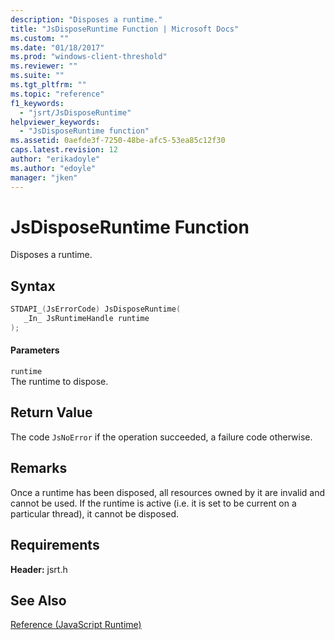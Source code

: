 ```yaml
---
description: "Disposes a runtime."
title: "JsDisposeRuntime Function | Microsoft Docs"
ms.custom: ""
ms.date: "01/18/2017"
ms.prod: "windows-client-threshold"
ms.reviewer: ""
ms.suite: ""
ms.tgt_pltfrm: ""
ms.topic: "reference"
f1_keywords: 
  - "jsrt/JsDisposeRuntime"
helpviewer_keywords: 
  - "JsDisposeRuntime function"
ms.assetid: 0aefde3f-7250-48be-afc5-53ea85c12f30
caps.latest.revision: 12
author: "erikadoyle"
ms.author: "edoyle"
manager: "jken"
---
```

# JsDisposeRuntime Function
Disposes a runtime.  
  
## Syntax  
  
```cpp  
STDAPI_(JsErrorCode) JsDisposeRuntime(  
   _In_ JsRuntimeHandle runtime  
);  
```  
  
#### Parameters  
 `runtime`  
 The runtime to dispose.  
  
## Return Value  
 The code `JsNoError` if the operation succeeded, a failure code otherwise.  
  
## Remarks  
 Once a runtime has been disposed, all resources owned by it are invalid and cannot be used. If the runtime is active (i.e. it is set to be current on a particular thread), it cannot be disposed.  
  
## Requirements  
 **Header:** jsrt.h  
  
## See Also  
 [Reference (JavaScript Runtime)](../chakra-hosting/reference-javascript-runtime.md)